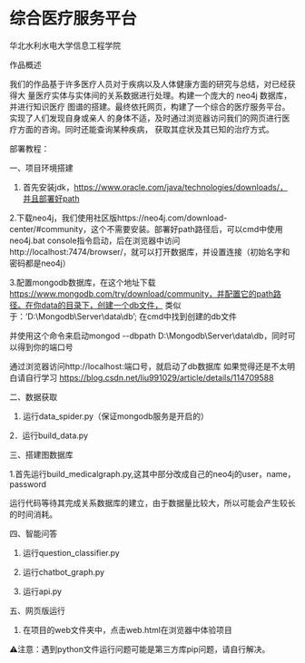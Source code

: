 # 综合医疗服务平台
华北水利水电大学信息工程学院


作品概述

我们的作品基于许多医疗人员对于疾病以及人体健康方面的研究与总结，对已经获得大
量医疗实体与实体间的关系数据进行处理。构建一个庞大的 neo4j 数据库，并进行知识医疗
图谱的搭建。最终依托网页，构建了一个综合的医疗服务平台。实现了人们发现自身或亲人
的身体不适，及时通过浏览器访问我们的网页进行医疗方面的咨询。同时还能查询某种疾病，
获取其症状及其已知的治疗方式。

部署教程：

一、项目环境搭建

1.	首先安装jdk，https://www.oracle.com/java/technologies/downloads/，并且部署好path

2.下载neo4j，我们使用社区版https://neo4j.com/download-center/#community，这个不需要安装。部署好path路径后，可以cmd中使用neo4j.bat console指令启动，后在浏览器中访问http://localhost:7474/browser/，就可以打开数据库，并设置连接（初始名字和密码都是neo4j）
 
 

3.配置mongodb数据库，在这个地址下载
https://www.mongodb.com/try/download/community，并配置它的path路径。在你data的目录下，创建一个db文件， 类似于：‘D:\Mongodb\Server\data\db’;
在cmd中找到创建的db文件
 

并使用这个命令来启动mongod   --dbpath D:\Mongodb\Server\data\db，同时可以得到你的端口号
 
通过浏览器访问http://localhost:端口号，就启动了db数据库
如果觉得还是不太明白请自行学习
https://blog.csdn.net/liu991029/article/details/114709588

二、数据获取

1. 运行data_spider.py（保证mongodb服务是开启的）

2．运行build_data.py

三、搭建图数据库

1.首先运行build_medicalgraph.py,这其中部分改成自己的neo4j的user，name，password 
 
运行代码等待其完成关系数据库的建立，由于数据量比较大，所以可能会产生较长的时间消耗。

四、智能问答

1.	运行question_classifier.py

2.	运行chatbot_graph.py

3.	运行api.py

五、网页版运行

1.	在项目的web文件夹中，点击web.html在浏览器中体验项目




⚠️注意：遇到python文件运行问题可能是第三方库pip问题，请自行解决。


